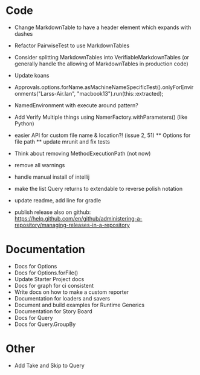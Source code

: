 # Code
* Change MarkdownTable to have a header element which expands with dashes
* Refactor PairwiseTest to use MarkdownTables
* Consider splitting MarkdownTables into VerifiableMarkdownTables (or generally handle the allowing of MarkdownTables in production code)
* Update koans
* Approvals.options.forName.asMachineNameSpecificTest().onlyForEnvironments("Larss-Air.lan", "macbook13").run(this::extracted);
* NamedEnvironment with execute around pattern?
* Add Verify Multiple things using NamerFactory.withParameters() (like Python)

* easier API for custom file name & location?! (issue 2, 51)
** Options for file path
** update mrunit and fix tests

* Think about removing MethodExecutionPath (not now)
* remove all warnings
* handle manual install of intellij
* make the list Query returns  to extendable to reverse polish notation

* update readme, add line for gradle
* publish release also on github: https://help.github.com/en/github/administering-a-repository/managing-releases-in-a-repository

# Documentation
* Docs for Options
* Docs for Options.forFile()
* Update Starter Project docs
* Docs for graph for ci consistent
* Write docs on how to make a custom reporter
* Documentation for loaders and savers
* Document and build examples for Runtime Generics
* Documentation for Story Board
* Docs for Query
* Docs for Query.GroupBy

# Other
* Add Take and Skip to Query
